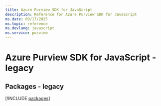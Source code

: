 ```yaml
---
title: Azure Purview SDK for JavaScript
description: Reference for Azure Purview SDK for JavaScript
ms.date: 09/17/2025
ms.topic: reference
ms.devlang: javascript
ms.service: purview
---
```

# Azure Purview SDK for JavaScript - legacy
## Packages - legacy
[!INCLUDE [packages](purview-index.md)]